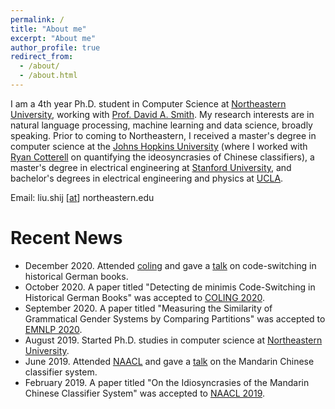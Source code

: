 ```yaml
---
permalink: /
title: "About me"
excerpt: "About me"
author_profile: true
redirect_from: 
  - /about/
  - /about.html
---
```


I am a 4th year Ph.D. student in Computer Science at [Northeastern University](https://www.khoury.northeastern.edu), working with [Prof. David A. Smith](http://www.ccs.neu.edu/home/dasmith/). My research interests are in natural language processing, machine learning and data science, broadly speaking. Prior to coming to Northeastern, I received a master's degree in computer science at the [Johns Hopkins University](https://www.cs.jhu.edu) (where I worked with [Ryan Cotterell](https://rycolab.github.io/authors/ryan/) on quantifying the ideosyncrasies of Chinese classifiers), a master's degree in electrical engineering at [Stanford University](https://ee.stanford.edu), and bachelor's degrees in electrical engineering and physics at [UCLA](http://www.ucla.edu).

Email: liu.shij [[at](https://en.wikipedia.org/wiki/At_sign)] northeastern.edu

# Recent News
* December 2020. Attended [coling](https://coling2020.org/) and gave a [talk](https://shijia-liu.github.io/talks/2020-12-09-coling/) on code-switching in historical German books.
* October 2020. A paper titled "Detecting de minimis Code-Switching in Historical German Books" was accepted to [COLING 2020](https://coling2020.org/).
* September 2020. A paper titled "Measuring the Similarity of Grammatical Gender Systems by Comparing Partitions" was accepted to [EMNLP 2020](https://2020.emnlp.org/).
* August 2019. Started Ph.D. studies in computer science at [Northeastern University](https://www.khoury.northeastern.edu).
* June 2019. Attended [NAACL](https://naacl2019.org) and gave a [talk](https://shijia-liu.github.io/talks/2019-06-05-naacl/) on the Mandarin Chinese classifier system.
* February 2019. A paper titled "On the Idiosyncrasies of the Mandarin Chinese Classifier System" was accepted to [NAACL 2019](https://naacl2019.org).

